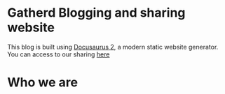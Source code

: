 # Gatherd Blogging and sharing website

This blog is built using [Docusaurus 2](https://docusaurus.io/), a modern static website generator.
You can access to our sharing [here](https://gary258796.github.io/gatherd-blogging/)


# Who we are 



